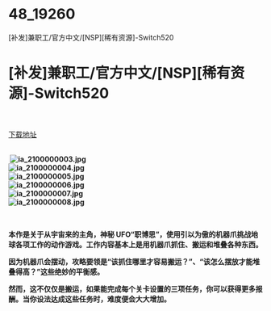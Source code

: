 # 48_19260
[补发]兼职工/官方中文/[NSP][稀有资源]-Switch520
# [补发]兼职工/官方中文/[NSP][稀有资源]-Switch520
 <br/></br>
[下载地址](https://www.switch520.cc/article/19260 "下载地址")
<br/></br>

<p><strong>&nbsp;<img title="ia_2100000003.jpg" src="https://www.switch520.cc/muke_img/2021_06_26_d63048d3ff401.jpg" alt="ia_2100000003.jpg"></strong><br>
<strong><img title="ia_2100000004.jpg" src="https://www.switch520.cc/muke_img/2021_06_26_d43e8cecfb803.jpg" alt="ia_2100000004.jpg"></strong><br>
<strong><img title="ia_2100000005.jpg" src="https://www.switch520.cc/muke_img/2021_06_26_5919748bf4f91.jpg" alt="ia_2100000005.jpg"></strong><br>
<strong><img title="ia_2100000006.jpg" src="https://www.switch520.cc/muke_img/2021_06_26_9abe0588246d3.jpg" alt="ia_2100000006.jpg"></strong><br>
<strong><img title="ia_2100000007.jpg" src="https://www.switch520.cc/muke_img/2021_06_26_02e82922a25c4.jpg" alt="ia_2100000007.jpg"></strong><br>
<strong><img title="ia_2100000008.jpg" src="https://www.switch520.cc/muke_img/2021_06_26_cb3b519664a39.jpg" alt="ia_2100000008.jpg"></strong></p>
<p>&nbsp;</p>
<p><strong>本作是关于从宇宙来的主角，神秘 UFO“职博思”，使用引以为傲的机器爪挑战地球各项工作的动作游戏。工作内容基本上是用机器爪抓住、搬运和堆叠各种东西。</strong></p>
<p><strong>因为机器爪会摆动，攻略要领是“该抓住哪里才容易搬运？”、“该怎么摆放才能堆叠得高？”这些绝妙的平衡感。</strong></p>
<p><strong>然而，这不仅仅是搬运，如果能完成每个关卡设置的三项任务，你可以获得更多报酬。当你设法达成这些任务时，难度便会大大增加。</strong></p>
